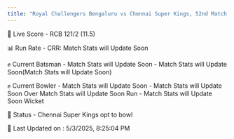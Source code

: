 ```yaml
---
title: "Royal Challengers Bengaluru vs Chennai Super Kings, 52nd Match - Live Cricket Score"
---
```


🔴 Live Score - RCB 121/2 (11.5)  

📊 Run Rate - CRR: Match Stats will Update Soon  

✊ Current Batsman - Match Stats will Update Soon - Match Stats will Update Soon(Match Stats will Update Soon)  

✊ Current Bowler - Match Stats will Update Soon - Match Stats will Update Soon Over Match Stats will Update Soon Run - Match Stats will Update Soon Wicket  

📑 Status - Chennai Super Kings opt to bowl

📝 Last Updated on : 5/3/2025, 8:25:04 PM  

